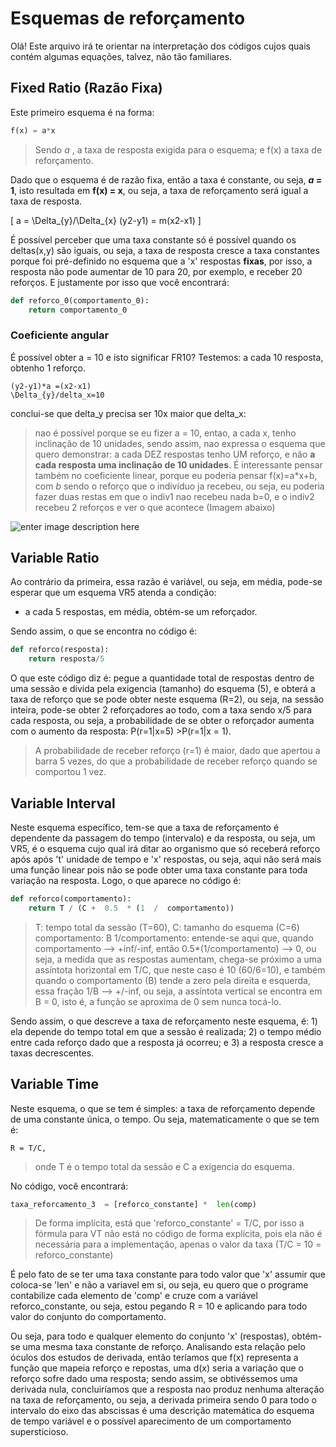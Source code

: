# Esquemas de reforçamento 

Olá! Este arquivo irá te orientar na interpretação dos códigos cujos quais contém algumas equações, talvez, não tão familiares.


## Fixed Ratio (Razão Fixa)

Este primeiro esquema é na forma:
```python
f(x) = a*x
```
>Sendo *a* , a taxa de resposta exigida para o esquema; e f(x) a taxa de reforçamento. 

Dado que o esquema é de razão fixa, então a taxa é constante, ou seja, ***a* = 1**, isto resultada em **f(x) = x**, ou seja, a taxa de reforçamento será igual a taxa de resposta.

\[
a = \Delta_{y}/\Delta_{x}
(y2-y1) = m(x2-x1)
\]

É possível perceber que uma taxa constante só é possível quando os deltas(x,y) são iguais, ou seja, a taxa de resposta cresce a taxa constantes porque foi pré-definido no esquema que a 'x' respostas **fixas**, por isso, a resposta não pode aumentar de 10 para 20, por exemplo, e receber 20 reforços. E justamente por isso que você encontrará: 

```python
def reforco_0(comportamento_0):
	return comportamento_0
```

### Coeficiente angular
É possível obter a = 10 e isto significar FR10? Testemos: a cada 10 resposta, obtenho 1 reforço. 
```
(y2-y1)*a =(x2-x1)
\Delta_{y}/delta_x=10

```
conclui-se que delta_y precisa ser 10x maior que delta_x:

> nao é possível porque se eu fizer a = 10, entao, a cada x, tenho inclinação de 10 unidades, sendo assim, nao expressa o esquema que quero demonstrar: a cada DEZ respostas tenho UM reforço, e não **a cada resposta uma inclinação de 10 unidades**.
> É interessante pensar também no coeficiente linear, porque eu poderia pensar f(x)=a*x+b, com *b* sendo o reforço que o indivíduo ja recebeu, ou seja, eu poderia fazer duas restas em que o indiv1 nao recebeu nada b=0, e o indiv2 recebeu 2 reforços e ver o que acontece (Imagem abaixo)

![enter image description here](https://media.discordapp.net/attachments/1159224295642374255/1194103584242028605/image.png?ex=65af229f&is=659cad9f&hm=a3724ba84ed6bfcf1e7e913bcf7e947b36d5802696e359264f317304b5a8e3a3&=&format=webp&quality=lossless)



## Variable Ratio

Ao contrário da primeira, essa razão é variável, ou seja, em média, pode-se esperar que um esquema VR5 atenda a condição: 

 - a cada 5 respostas, em média, obtém-se um reforçador. 

Sendo assim, o que se encontra no código é: 
```python
def reforco(resposta):
	return resposta/5
```
O que este código diz é: pegue a quantidade total de respostas dentro de uma sessão e divida pela exigencia (tamanho) do esquema (5), e obterá a taxa de reforço que se pode obter neste esquema (R=2), ou seja, na sessão inteira, pode-se obter 2 reforçadores ao todo, com a taxa sendo x/5 para cada resposta, ou seja, a probabilidade de se obter o reforçador aumenta com o aumento da resposta: P(r=1|x=5) >P(r=1|x = 1).
> A probabilidade de receber reforço (r=1) é maior, dado que apertou a barra 5 vezes, do que a probabilidade de receber reforço quando se comportou 1 vez. 

## Variable Interval

Neste esquema específico, tem-se que a taxa de reforçamento é dependente da passagem do tempo (intervalo) e da resposta, ou seja, um VR5, é o esquema cujo qual irá ditar ao organismo que só receberá reforço após após 't' unidade de tempo e 'x' respostas, ou seja, aqui não será mais uma função linear pois não se pode obter uma taxa constante para toda variação na resposta. Logo, o que aparece no código é:
```python
def reforco(comportamento):
	return T / (C +  0.5  * (1  /  comportamento))
```` 
> T: tempo total da sessão (T=60),
> C: tamanho do esquema (C=6)
> comportamento: B
> 1/comportamento: entende-se aqui que, quando comportamento --> +inf/-inf, então 0.5*(1/comportamento) --> 0, ou seja, a medida que as respostas aumentam, chega-se próximo a uma assíntota horizontal em T/C, que neste caso é 10 (60/6=10), e também quando o comportamento (B) tende a zero pela direita e esquerda, essa fração 1/B --> +/-inf, ou seja, a assíntota vertical se encontra em B = 0, isto é, a função se aproxima de 0 sem nunca tocá-lo. 

Sendo assim, o que descreve a taxa de reforçamento neste esquema, é: 1) ela depende do tempo total em que a sessão é realizada; 2) o tempo médio entre cada reforço dado que a resposta já ocorreu; e 3) a resposta cresce a taxas decrescentes.

## Variable Time

Neste esquema, o que se tem é simples: a taxa de reforçamento depende de uma constante única, o tempo. Ou seja, matematicamente o que se tem é: 
```
R = T/C,
```
> onde T é o tempo total da sessão e C a exigencia do esquema.

No código, você encontrará:
```python
taxa_reforcamento_3  = [reforco_constante] *  len(comp)
```

>De forma implícita, está que  'reforco_constante' = T/C, por isso a fórmula para VT não está no código de forma explícita, pois ela não é necessária para a implementação, apenas o valor da taxa (T/C = 10 = reforco_constante)
 
É pelo fato de se ter uma taxa constante para todo valor que 'x' assumir que coloca-se 'len' e não a variavel em si, ou seja, eu quero que o programe contabilize cada elemento de 'comp' e cruze com a variável reforco_constante, ou seja, estou pegando R = 10 e aplicando para todo valor do conjunto do comportamento. 

Ou seja, para todo e qualquer elemento do conjunto 'x' (respostas), obtém-se uma mesma taxa constante de reforço.  Analisando esta relação pelo óculos dos estudos de derivada, então teríamos que f(x) representa a função que mapeia reforço e repostas, uma d(x) seria a variação que o reforço sofre dado uma resposta; sendo assim, se obtivéssemos uma derivada nula, concluiríamos que a resposta nao produz nenhuma alteração na taxa de reforçamento, ou seja, a derivada primeira sendo 0 para todo o intervalo do eixo das abscissas é uma descrição matemática do esquema de tempo variável e o possível aparecimento de um comportamento supersticioso.
